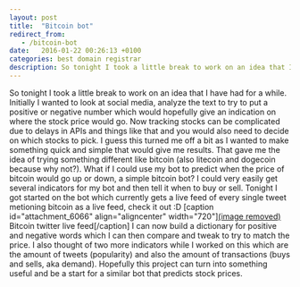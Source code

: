 ```yaml
---
layout: post
title:  "Bitcoin bot"
redirect_from:
   - /bitcoin-bot
date:   2016-01-22 00:26:13 +0100
categories: best domain registrar
description: So tonight I took a little break to work on an idea that I have had for a while. Initially I wanted to look at social media, analyze the text to try to put a positive or negative number which would ho
---
```


So tonight I took a little break to work on an idea that I have had for a while. Initially I wanted to look at social media, analyze the text to try to put a positive or negative number which would hopefully give an indication on where the stock price would go. Now tracking stocks can be complicated due to delays in APIs and things like that and you would also need to decide on which stocks to pick. I guess this turned me off a bit as I wanted to make something quick and simple that would give me results. That gave me the idea of trying something different like bitcoin (also litecoin and dogecoin because why not?). What if I could use my bot to predict when the price of bitcoin would go up or down, a simple bitcoin bot? I could very easily get several indicators for my bot and then tell it when to buy or sell. Tonight I got started on the bot which currently gets a live feed of every single tweet metioning bitcoin as a live feed, check it out :D \[caption id="attachment\_6066" align="aligncenter" width="720"\][(image removed)](http://tenghamn.com/wp-content/uploads/2016/01/8339bbb45925190c667a0804cd9411c3.png) Bitcoin twitter live feed\[/caption\] I can now build a dictionary for positive and negative words which I can then compare and tweak to try to match the price. I also thought of two more indicators while I worked on this which are the amount of tweets (popularity) and also the amount of transactions (buys and sells, aka demand). Hopefully this project can turn into something useful and be a start for a similar bot that predicts stock prices.